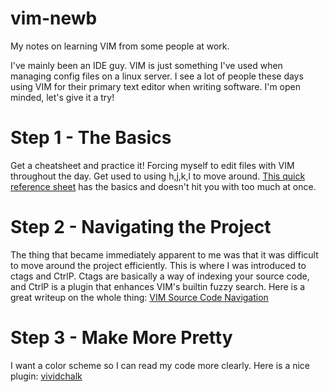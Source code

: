 vim-newb
========

My notes on learning VIM from some people at work.

I've mainly been an IDE guy.  VIM is just something I've used when managing config files on a linux server.  I see a lot of people these days using VIM for their primary text editor when writing software.  I'm open minded, let's give it a try!

Step 1 - The Basics
===================
Get a cheatsheet and practice it!  Forcing myself to edit files with VIM throughout the day.  Get used to using h,j,k,l to move around.  [This quick reference sheet](http://www.digilife.be/quickreferences/QRC/vi%20Quick%20Reference.pdf "VI Quick Reference")  has the basics and doesn't hit you with too much at once.  

Step 2 - Navigating the Project
===============================
The thing that became immediately apparent to me was that it was difficult to move around the project efficiently.  This is where I was introduced to ctags and CtrlP.  Ctags are basically a way of indexing your source code, and CtrlP is a plugin that enhances VIM's builtin fuzzy search.  Here is a great writeup on the whole thing: [VIM Source Code Navigation](https://github.com/dapplebeforedawn/ides-considered-harmful-talk/blob/master/source-navigation.markdown)

Step 3 - Make More Pretty
=========================
I want a color scheme so I can read my code more clearly.  Here is a nice plugin: [vividchalk](https://github.com/tpope/vim-vividchalk)
